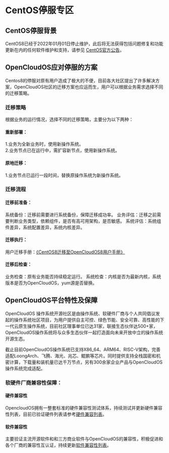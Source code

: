 # CentOS停服专区
## CentOS停服背景
CentOS8已经于2022年01月01日停止维护，此后将无法获得包括问题修复和功能更新在内的任何软件维护和支持，请参见 [CentOS官方公告](https://blog.centos.org/2020/12/future-is-centos-stream/?spm=a2c4g.11174386.n2.3.348f4c07hk46v4)。
## OpenCloudOS应对停服的方案
Centos8的停服对原有用户造成了极大的不便，目前各大社区提出了许多解决方案，OpenCloudOS社区的迁移方案也应运而生，用户可以根据业务需求选择不同的迁移策略。

### 迁移策略
根据业务的运行情况，选择不同的迁移策略，主要分为以下两种：
#### 重新部署：
1.业务为全新业务时，使用新操作系统。   
2.业务节点已在运行中，需扩容新节点，使用新操作系统。
#### 原地迁移：
1.业务节点已运行一段时间，替换原操作系统为新操作系统。


### 迁移流程

#### 迁移前准备：
系统备份：迁移前需要进行系统备份，保障迁移成功率。
业务评估：迁移之前需要判断业务类型，依赖组件，是否有高可用架构，是否敏感。
系统评估：系统组件差异，系统配置差异，系统内核差异。
#### 迁移执行：
用户迁移手册：[《CentOS8迁移至OpenCloudOS8用户手册》](https://docs.opencloudos.org/guide/migrate/?h=操作)
#### 迁移后检查：
业务检查：原有业务能否持续稳定运行。
系统检查：内核是否为最新内核，系统版本是否为OpenCloudOS，yum源是否替换。


## OpenCloudOS平台特性及保障
OpenCloudOS 操作系统开源社区是由操作系统、软硬件厂商与个人共同倡议发起的操作系统社区项目，为用户提供自主可控、绿色节能、安全可靠、高性能的下一代云原生操作系统，目前社区理事单位已达31家，联接生态伙伴达500+家，OpenCloudOS操作系统将与众多生态伙伴一起打造面向未来开放中立的操作系统开源生态。

截止目前OpenCloudOS操作系统已支持X86_64、ARM64、RISC-V架构，完善适配LoongArch、飞腾、海光、兆芯、鲲鹏等芯片。同时提供支持全栈国密和机密计算，下载量和装机量已达千万节点，另有300余家企业产品与OpenCloudOS操作系统完成适配。

### 软硬件厂商兼容性保障：
#### 硬件兼容性
OpencloudOS拥有一整套标准的硬件兼容性测试体系，持续测试并更新硬件兼容性列表，目前已验证硬件列表请参考[硬件兼容列表](https://docs.opencloudos.org/adaptation/adaptation_hw/)。
#### 软件兼容性
主要验证主流开源软件和和三方商业软件与OpenCloudOS的兼容性，积极促进和各个厂商的兼容性互认证，持续更新[软件兼容性列表](https://docs.opencloudos.org/adaptation/adaptation_sw/)。
